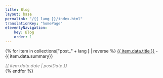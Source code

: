 ```yaml
---
title: Blog
layout: base
permalink: "/{{ lang }}/index.html"
translationKey: "homePage"
eleventyNavigation:
    key: Blog
    order: 1
---
```

{% for item in collections["post_" + lang ] | reverse %}
<a href="{{ item.url }}">{{ item.data.title }}</a> - {{ item.data.summary}} 
<div style="color:grey;"><i>{{ item.data.date | postDate }}</i></div>
{% endfor %}

